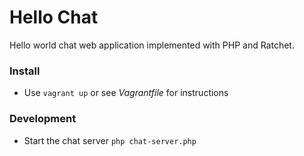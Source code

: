 Hello Chat
==========

Hello world chat web application implemented with PHP and Ratchet.

### Install

 * Use `vagrant up` or see *Vagrantfile* for instructions

### Development

 * Start the chat server `php chat-server.php`
